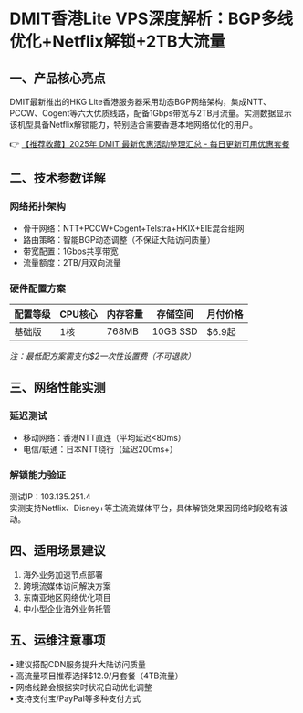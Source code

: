 # DMIT香港Lite VPS深度解析：BGP多线优化+Netflix解锁+2TB大流量

## 一、产品核心亮点
DMIT最新推出的HKG Lite香港服务器采用动态BGP网络架构，集成NTT、PCCW、Cogent等六大优质线路，配备1Gbps带宽与2TB月流量。实测数据显示该机型具备Netflix解锁能力，特别适合需要香港本地网络优化的用户。

👉 [【推荐收藏】2025年 DMIT 最新优惠活动整理汇总 - 每日更新可用优惠套餐](https://bit.ly/dmit_coupon)

## 二、技术参数详解
### 网络拓扑架构
- 骨干网络：NTT+PCCW+Cogent+Telstra+HKIX+EIE混合组网
- 路由策略：智能BGP动态调整（不保证大陆访问质量）
- 带宽配置：1Gbps共享带宽
- 流量额度：2TB/月双向流量

### 硬件配置方案
| 配置等级 | CPU核心 | 内存容量 | 存储空间 | 月付价格 |
|---------|---------|----------|----------|----------|
| 基础版  | 1核     | 768MB    | 10GB SSD | $6.9起   |

*注：最低配方案需支付$2一次性设置费（不可退款）*

## 三、网络性能实测
### 延迟测试
- 移动网络：香港NTT直连（平均延迟<80ms）
- 电信/联通：日本NTT绕行（延迟200ms+）

### 解锁能力验证
测试IP：103.135.251.4  
实测支持Netflix、Disney+等主流流媒体平台，具体解锁效果因网络时段略有波动。

## 四、适用场景建议
1. 海外业务加速节点部署
2. 跨境流媒体访问解决方案
3. 东南亚地区网络优化项目
4. 中小型企业海外业务托管

## 五、运维注意事项
• 建议搭配CDN服务提升大陆访问质量  
• 高流量项目推荐选择$12.9/月套餐（4TB流量）  
• 网络线路会根据实时状况自动优化调整  
• 支持支付宝/PayPal等多种支付方式